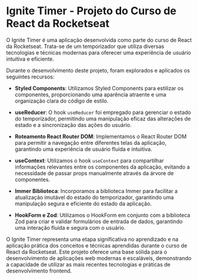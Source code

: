 # Ignite Timer - Projeto do Curso de React da Rocketseat

O Ignite Timer é uma aplicação desenvolvida como parte do curso de React da Rocketseat. Trata-se de um temporizador que utiliza diversas tecnologias e técnicas modernas para oferecer uma experiência de usuário intuitiva e eficiente.

Durante o desenvolvimento deste projeto, foram explorados e aplicados os seguintes recursos:

- **Styled Components**: Utilizamos Styled Components para estilizar os componentes, proporcionando uma aparência atraente e uma organização clara do código de estilo.

- **useReducer**: O hook `useReducer` foi empregado para gerenciar o estado do temporizador, permitindo uma manipulação eficaz das alterações de estado e a sincronização das ações do usuário.

- **Roteamento React Router DOM**: Implementamos o React Router DOM para permitir a navegação entre diferentes telas da aplicação, garantindo uma experiência de usuário fluída e intuitiva.

- **useContext**: Utilizamos o hook `useContext` para compartilhar informações relevantes entre os componentes da aplicação, evitando a necessidade de passar props manualmente através da árvore de componentes.

- **Immer Biblioteca**: Incorporamos a biblioteca Immer para facilitar a atualização imutável do estado do temporizador, garantindo uma manipulação segura e eficiente do estado da aplicação.

- **HookForm e Zod**: Utilizamos o HookForm em conjunto com a biblioteca Zod para criar e validar formulários de entrada de dados, garantindo uma interação fluida e segura com o usuário.

O Ignite Timer representa uma etapa significativa no aprendizado e na aplicação prática dos conceitos e técnicas aprendidas durante o curso de React da Rocketseat. Este projeto oferece uma base sólida para o desenvolvimento de aplicações web modernas e escaláveis, demonstrando a capacidade de utilizar as mais recentes tecnologias e práticas de desenvolvimento frontend.
